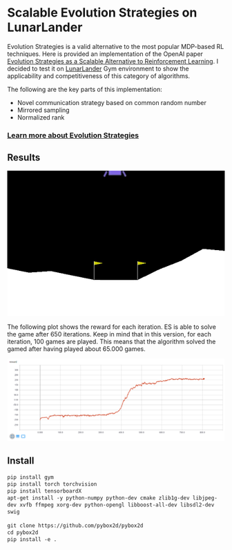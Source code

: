 # Scalable Evolution Strategies on LunarLander

Evolution Strategies is a valid alternative to the most popular MDP-based RL techniques. Here is provided an implementation of the OpenAI paper [Evolution Strategies as a
Scalable Alternative to Reinforcement Learning](https://arxiv.org/pdf/1703.03864.pdf). I decided to test it on [LunarLander](https://gym.openai.com/envs/LunarLanderContinuous-v2/) Gym environment to show the applicability and competitiveness of this category of algorithms.

The following are the key parts of this implementation:
- Novel communication strategy based on common random number
- Mirrored sampling
- Normalized rank


### [Learn more about Evolution Strategies](../README.md)



## Results

![LunarLander](imgs/LunarLanderContinuous.gif)

The following plot shows the reward for each iteration. ES is able to solve the game after 650 iterations. Keep in mind that in this version, for each iteration, 100 games are played. This means that the algorithm solved the gamed after having played about 65.000 games.

![results](imgs/plot_rewards.PNG)


## Install

```
pip install gym
pip install torch torchvision
pip install tensorboardX
apt-get install -y python-numpy python-dev cmake zlib1g-dev libjpeg-dev xvfb ffmpeg xorg-dev python-opengl libboost-all-dev libsdl2-dev swig

git clone https://github.com/pybox2d/pybox2d
cd pybox2d
pip install -e .
```
